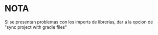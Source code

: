# NOTA
Si se presentan problemas con los imports de librerias, dar a la opcion de "sync project with gradle files"
